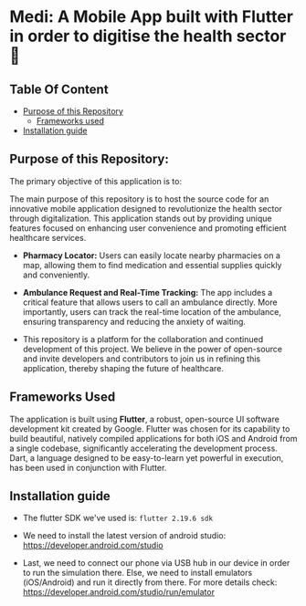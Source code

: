 # Medi: A Mobile App built with Flutter in order to digitise the health sector :syringe:

## Table Of Content

- [Purpose of this Repository](#purpose-of-this-repository)
    - [Frameworks used](#frameworks-used)
- [Installation guide](#installation-guide)

## Purpose of this Repository:

The primary objective of this application is to:

The main purpose of this repository is to host the source code for an innovative mobile application designed to revolutionize the health sector through digitalization. This application stands out by providing unique features focused on enhancing user convenience and promoting efficient healthcare services.

*   **Pharmacy Locator:** Users can easily locate nearby pharmacies on a map, allowing them to find medication and essential supplies quickly and conveniently.

*   **Ambulance Request and Real-Time Tracking:** The app includes a critical feature that allows users to call an ambulance directly. More importantly, users can track the real-time location of the ambulance, ensuring transparency and reducing the anxiety of waiting.

*   This repository is a platform for the collaboration and continued development of this project. We believe in the power of open-source and invite developers and contributors to join us in refining this application, thereby shaping the future of healthcare.

## Frameworks Used

The application is built using **Flutter**, a robust, open-source UI software development kit created by Google. Flutter was chosen for its capability to build beautiful, natively compiled applications for both iOS and Android from a single codebase, significantly accelerating the development process. Dart, a language designed to be easy-to-learn yet powerful in execution, has been used in conjunction with Flutter.

## Installation guide

*   The flutter SDK we've used is:
`flutter 2.19.6 sdk`

*   We need to install the latest version of android studio: https://developer.android.com/studio

*   Last, we need to connect our phone via USB hub in our device in order to run the simulation there. Else, we need to install emulators (iOS/Android) and run it directly from there. For more details check: https://developer.android.com/studio/run/emulator
